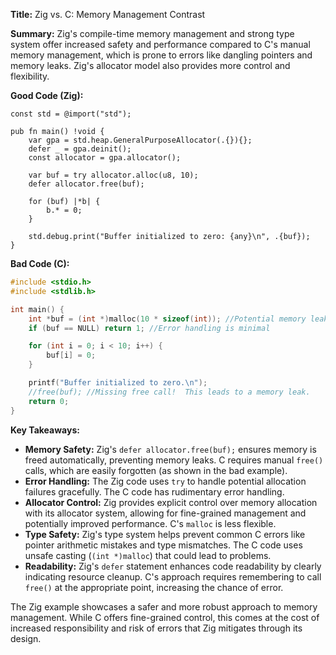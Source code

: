 **Title:** Zig vs. C: Memory Management Contrast

**Summary:**  Zig's compile-time memory management and strong type system offer increased safety and performance compared to C's manual memory management, which is prone to errors like dangling pointers and memory leaks.  Zig's allocator model also provides more control and flexibility.

**Good Code (Zig):**

```zig
const std = @import("std");

pub fn main() !void {
    var gpa = std.heap.GeneralPurposeAllocator(.{}){};
    defer _ = gpa.deinit();
    const allocator = gpa.allocator();

    var buf = try allocator.alloc(u8, 10);
    defer allocator.free(buf);

    for (buf) |*b| {
        b.* = 0;
    }

    std.debug.print("Buffer initialized to zero: {any}\n", .{buf});
}
```

**Bad Code (C):**

```c
#include <stdio.h>
#include <stdlib.h>

int main() {
    int *buf = (int *)malloc(10 * sizeof(int)); //Potential memory leak
    if (buf == NULL) return 1; //Error handling is minimal

    for (int i = 0; i < 10; i++) {
        buf[i] = 0;
    }

    printf("Buffer initialized to zero.\n"); 
    //free(buf); //Missing free call!  This leads to a memory leak.
    return 0;
}
```

**Key Takeaways:**

* **Memory Safety:** Zig's `defer allocator.free(buf);` ensures memory is freed automatically, preventing memory leaks.  C requires manual `free()` calls, which are easily forgotten (as shown in the bad example).
* **Error Handling:**  The Zig code uses `try` to handle potential allocation failures gracefully.  The C code has rudimentary error handling.
* **Allocator Control:** Zig provides explicit control over memory allocation with its allocator system, allowing for fine-grained management and potentially improved performance. C's `malloc` is less flexible.
* **Type Safety:** Zig's type system helps prevent common C errors like pointer arithmetic mistakes and type mismatches.  The C code uses unsafe casting (`(int *)malloc`) that could lead to problems.
* **Readability:** Zig's `defer` statement enhances code readability by clearly indicating resource cleanup. C's approach requires remembering to call `free()` at the appropriate point, increasing the chance of error.


The Zig example showcases a safer and more robust approach to memory management. While C offers fine-grained control, this comes at the cost of increased responsibility and risk of errors that Zig mitigates through its design.

